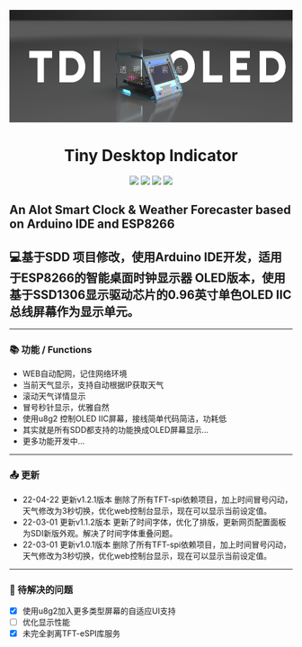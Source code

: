 <p align="center">
<img src="./TDI-Show.png" height=200px></p>
<h1 align="center"> Tiny Desktop Indicator </h1>

<p align="center">
<img src="https://img.shields.io/badge/build-passing-green.svg?style=flat-square">
<img src="https://img.shields.io/badge/Version-1.2.1 Stable-red.svg?style=flat-square">
<img src="https://img.shields.io/badge/Language-C++-pink.svg?style=flat-square">
<img src="https://img.shields.io/badge/Developer-JimHan-blue.svg?style=flat-square">
</p>

## An AIot Smart Clock & Weather Forecaster based on Arduino IDE and ESP8266
## 💻基于SDD 项目修改，使用Arduino IDE开发，适用于ESP8266的智能桌面时钟显示器 OLED版本，使用基于SSD1306显示驱动芯片的0.96英寸单色OLED IIC总线屏幕作为显示单元。
---
### 📚 功能 / Functions
- WEB自动配网，记住网络环境
- 当前天气显示，支持自动根据IP获取天气
- 滚动天气详情显示
- 冒号秒针显示，优雅自然
- 使用u8g2 控制OLED IIC屏幕，接线简单代码简洁，功耗低
- 其实就是所有SDD都支持的功能换成OLED屏幕显示...
- 更多功能开发中...
---
### 📤 更新
- 22-04-22 更新v1.2.1版本 删除了所有TFT-spi依赖项目，加上时间冒号闪动，天气修改为3秒切换，优化web控制台显示，现在可以显示当前设定值。
- 22-03-01 更新v1.1.2版本 更新了时间字体，优化了排版，更新网页配置面板为SDI新版外观。解决了时间字体重叠问题。
- 22-03-01 更新v1.0.1版本 删除了所有TFT-spi依赖项目，加上时间冒号闪动，天气修改为3秒切换，优化web控制台显示，现在可以显示当前设定值。
---
### 🔧 待解决的问题
- [x] 使用u8g2加入更多类型屏幕的自适应UI支持
- [ ] 优化显示性能
- [x] 未完全剥离TFT-eSPI库服务